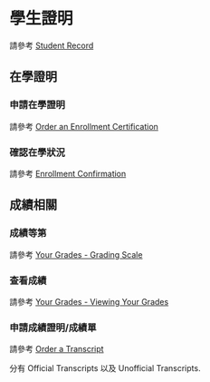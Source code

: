 學生證明
========

請參考 [Student Record](https://registrar.unc.edu/current-student-your-student-record/)

在學證明
--------

### 申請在學證明

請參考 [Order an Enrollment Certification](https://registrar.unc.edu/order-an-enrollment-certification/)

### 確認在學狀況

請參考 [Enrollment Confirmation](https://registrar.unc.edu/enrollment-confirmation-frequently-asked-questions-2/)


成績相關
--------

### 成績等第

請參考 [Your Grades - Grading Scale](https://registrar.unc.edu/your-grades/)

### 查看成績

請參考 [Your Grades - Viewing Your Grades](https://registrar.unc.edu/your-grades/)

### 申請成績證明/成績單

請參考 [Order a Transcript](https://registrar.unc.edu/order-a-transcript/)

分有 Official Transcripts 以及 Unofficial Transcripts.
